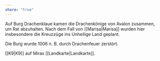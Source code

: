 ```yaml
---
share: "true"
---
```

Auf Burg Drachenklaue kamen die Drachenkönige von Avalon zusammen, um Rat abzuhalten. Nach dem Fall von [[Marisa|Marisa]] wurden hier insbesondere die Kreuzzüge ins Unheilige Land geplant.

Die Burg wurde 1006 n. B. durch Drachenfeuer zerstört.

[[K9|K9]] auf Miras [[Landkarte|Landkarte]].